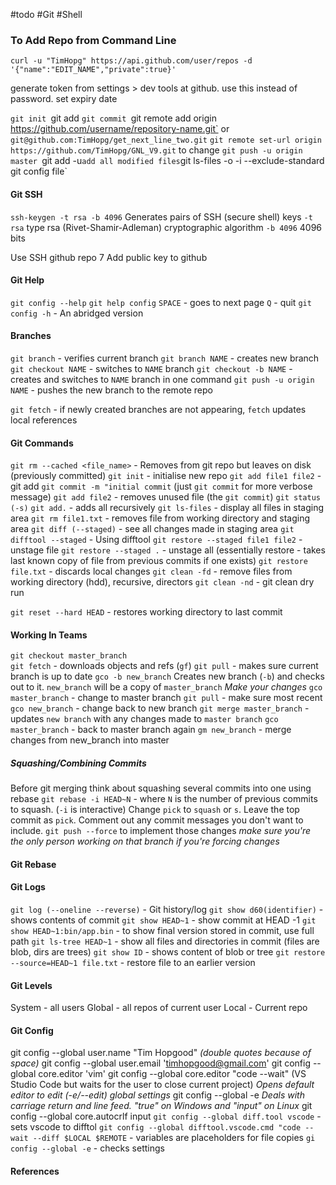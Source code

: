 #todo #Git #Shell 
### To Add Repo from Command Line
`curl -u "TimHopg" https://api.github.com/user/repos -d '{"name":"EDIT_NAME","private":true}'`

generate token from settings > dev tools at github. use this instead of password. set expiry date

`git init
`git add
`git commit
`git remote add origin https://github.com/username/repository-name.git` or `git@github.com:TimHopg/get_next_line_two.git`
`git remote set-url origin https://github.com/TimHopg/GNL_V9.git` to change
`git push -u origin master
`git add -u` add all modified files
`git ls-files -o -i --exclude-standard`
`git config file`
#### Git SSH
`ssh-keygen -t rsa -b 4096`
Generates pairs of SSH (secure shell) keys
`-t rsa` type rsa (Rivet-Shamir-Adleman) cryptographic algorithm
`-b 4096` 4096 bits

Use SSH github repo  7
Add public key to github
#### Git Help
`git config --help`
`git help config`
`SPACE` - goes to next page
`Q` - quit
`git config -h` - An abridged version
#### Branches
`git branch` - verifies current branch
`git branch NAME` - creates new branch
`git checkout NAME` - switches to `NAME` branch
`git checkout -b NAME` - creates and switches to `NAME` branch in one command
`git push -u origin NAME` - pushes the new branch to the remote repo

`git fetch` - if newly created branches are not appearing, `fetch` updates local references
#### Git Commands
`git rm --cached <file_name>` - Removes from git repo but leaves on disk (previously committed)
`git init` - initialise new repo
`git add file1 file2` - git add
`git commit -m "initial commit` (just `git commit` for more verbose message)
`git add file2` - removes unused file (the `git commit`)
`git status (-s)`
`git add.` -  adds all recursively
`git ls-files` - display all files in staging area
`git rm file1.txt` - removes file from working directory and staging area
`git diff (--staged)` - see all changes made in staging area
`git difftool --staged` - Using difftool
`git restore --staged file1 file2` - unstage file
`git restore --staged .` - unstage all (essentially restore - takes last known copy of file from previous commits if one exists)
`git restore file.txt` - discards local changes
`git clean -fd` - remove files from working directory (hdd), recursive, directors
`git clean -nd` - git clean dry run

`git reset --hard HEAD` - restores working directory to last commit
#### Working In Teams
`git checkout master_branch`  
`git fetch` - downloads objects and refs (`gf`)
`git pull` - makes sure current branch is up to date
`gco -b new_branch` Creates new branch (`-b`) and checks out to it. `new_branch` will be a copy of `master_branch`
*Make your changes*
`gco master_branch` - change to master branch
`git pull` - make sure most recent
`gco new_branch` - change back to new branch
`git merge master_branch` - updates `new branch` with any changes made to `master branch`
`gco master_branch` - back to master branch again
`gm new_branch` - merge changes from new_branch into master
##### Squashing/Combining Commits
Before git merging think about squashing several commits into one using rebase
`git rebase -i HEAD~N` - where `N` is the number of previous commits to squash. (`-i` is interactive)
Change `pick` to `squash` or `s`. Leave the top commit as `pick`.
Comment out any commit messages you don't want to include.
`git push --force` to implement those changes *make sure you're the only person working on that branch if you're forcing changes*

#### Git Rebase
#### Git Logs
`git log (--oneline --reverse)` - Git history/log
`git show d60(identifier)` - shows contents of commit
`git show HEAD~1` - show commit at HEAD -1
`git show HEAD~1:bin/app.bin` - to show final version stored in commit, use full path
`git ls-tree HEAD~1` - show all files and directories in commit (files are blob, dirs are trees)
`git show ID` - shows content of blob or tree
`git restore --source=HEAD~1 file.txt` - restore file to an earlier version
#### Git Levels
System - all users
Global - all repos of current user
Local - Current repo
#### Git Config
git config --global user.name "Tim Hopgood" _(double quotes because of space)_
git config --global user.email 'timhopgood@gmail.com'
git config --global core.editor 'vim'
git config --global core.editor "code --wait" (VS Studio Code but waits for the user to close current project)
_Opens default editor to edit (-e/--edit) global settings_
git config --global -e
_Deals with carriage return and line feed. "true" on Windows and "input" on Linux_
git config --global core.autocrlf input
`git config --global diff.tool vscode` - sets vscode to difftol
`git config --global difftool.vscode.cmd "code --wait --diff $LOCAL $REMOTE` - variables are placeholders for file copies
`gi config --global -e` - checks settings
#### References